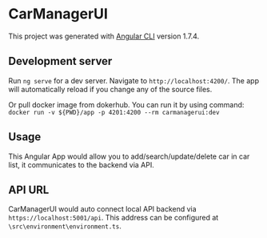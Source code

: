 # CarManagerUI

This project was generated with [Angular CLI](https://github.com/angular/angular-cli) version 1.7.4.

## Development server

Run `ng serve` for a dev server. Navigate to `http://localhost:4200/`. The app will automatically reload if you change any of the source files.

Or pull docker image from dokerhub.
You can run it by using command: `docker run -v ${PWD}/app -p 4201:4200 --rm carmanagerui:dev`

## Usage

This Angular App would allow you to add/search/update/delete car in car list, it communicates to the backend via API.

## API URL

CarManagerUI would auto connect local API backend via `https://localhost:5001/api`. This address can be configured at `\src\environment\environment.ts`.
